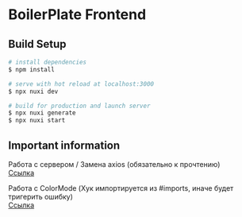 # BoilerPlate Frontend

## Build Setup

```bash
# install dependencies
$ npm install

# serve with hot reload at localhost:3000
$ npx nuxi dev

# build for production and launch server
$ npx nuxi generate
$ npx nuxi start

```

## Important information

Работа с сервером / Замена axios (обязательно к прочтению)
<br/>
<a href='https://nuxt.com/docs/migration/component-options/#isomorphic-fetch'>Ссылка</a>

Работа с ColorMode (Хук импортируется из #imports, иначе будет тригерить ошибку)
<br/>
<a href='https://color-mode.nuxtjs.org/'>Ссылка</a>
